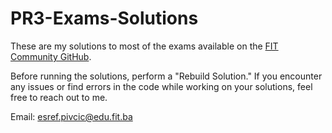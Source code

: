# PR3-Exams-Solutions

These are my solutions to most of the exams available on the [FIT Community GitHub](https://github.com/FITCommunity/Programiranje-3).

Before running the solutions, perform a "Rebuild Solution." If you encounter any issues or find errors in the code while working on your solutions, feel free to reach out to me.

Email: esref.pivcic@edu.fit.ba
